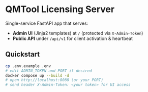 # QMTool Licensing Server

Single-service FastAPI app that serves:
- **Admin UI** (Jinja2 templates) at `/` (protected via `X-Admin-Token`)
- **Public API** under `/api/v1` for client activation & heartbeat

## Quickstart

```bash
cp .env.example .env
# edit ADMIN_TOKEN and PORT if desired
docker compose up --build -d
# open http://localhost:8088 (or your PORT)
# send header X-Admin-Token: <your token> for UI access
